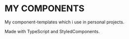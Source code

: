 # MY COMPONENTS

My component-templates which i use in personal projects.

Made with TypeScript and StyledComponents.
